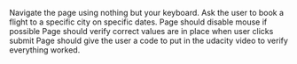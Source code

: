 Navigate the page using nothing but your keyboard.
Ask the user to book a flight to a specific city on specific dates.
Page should disable mouse if possible
Page should verify correct values are in place when user clicks submit
Page should give the user a code to put in the udacity video to verify everything worked.
